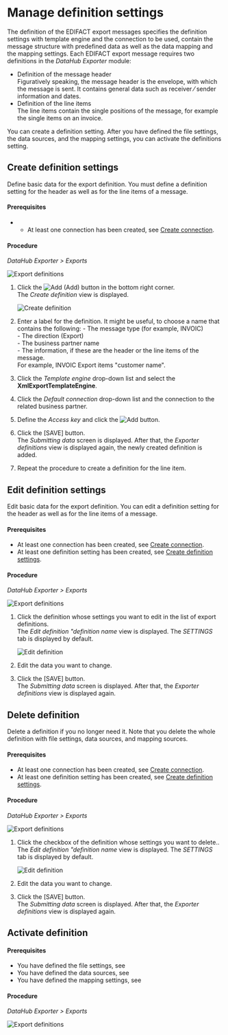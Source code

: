# Manage definition settings

The definition of the EDIFACT export messages specifies the definition settings with template engine and the connection to be used, contain the message structure with predefined data as well as the data mapping and the mapping settings.
Each EDIFACT export message requires two definitions in the *DataHub Exporter* module:
- Definition of the message header   
    Figuratively speaking, the message header is the envelope, with which the message is sent. It contains general data such as receiver &frasl; sender information and dates.
- Definition of the line items  
    The line items contain the single positions of the message, for example the single items on an invoice.

You can create a definition setting. After you have defined the file settings, the data sources, and the mapping settings, you can activate the definitions setting.


## Create definition settings 

Define basic data for the export definition. You must define a definition setting for the header as well as for the line items of a message.


#### Prerequisites

- - At least one connection has been created, see [Create connection](../Integration/01_ManageConnections.md#create-connection).

#### Procedure

*DataHub Exporter > Exports*

![Export definitions](../../Assets/Screenshots/EDI/Operation/ExportDefinitions.png "[Export definitions]")

1. Click the ![Add](../../Assets/Icons/Plus01.png "[Add]") (Add) button in the bottom right corner.   
    The *Create definition* view is displayed.

    ![Create definition](../../Assets/Screenshots/EDI/Operation/ExportDefinitionCreate.png "[Create definition]")

2. Enter a label for the definition. It might be useful, to choose a name that contains the following:
        - The message type (for example, INVOIC)  
        - The direction (Export)   
        - The business partner name  
        - The information, if these are the header or the line items of the message.    
    For example, INVOIC Export items "customer name".

3. Click the *Template engine* drop-down list and select the **XmlExportTemplateEngine**.

4. Click the *Default connection* drop-down list and the connection to the related business partner. 

5. Define the *Access key* and click the ![Add](../../Assets/Icons/Plus01.png "[Add]") button. 

6. Click the [SAVE] button.   
    The *Submitting data* screen is displayed. After that, the *Exporter definitions* view is displayed again, the newly created definition is added. 

7. Repeat the procedure to create a definition for the line item. 


## Edit definition settings 

Edit basic data for the export definition. You can edit a definition setting for the header as well as for the line items of a message.


#### Prerequisites

- At least one connection has been created, see [Create connection](../Integration/01_ManageConnections.md#create-connection).
- At least one definition setting has been created, see [Create definition settings](#create-definition-settings).

#### Procedure

*DataHub Exporter > Exports*

![Export definitions](../../Assets/Screenshots/EDI/Operation/ExportDefinitions.png "[Export definitions]")

1. Click the definition whose settings you want to edit in the list of export definitions.   
    The *Edit definition "definition name* view is displayed. The *SETTINGS* tab is displayed by default.

    ![Edit definition](../../Assets/Screenshots/EDI/Operation/ExportDefinitionEdit.png "[Edit definition]")

2. Edit the data you want to change.

3. Click the [SAVE] button.   
    The *Submitting data* screen is displayed. After that, the *Exporter definitions* view is displayed again. 



## Delete definition

Delete a definition if you no longer need it. Note that you delete the whole definition with file settings, data sources, and mapping sources.


#### Prerequisites

- At least one connection has been created, see [Create connection](../Integration/01_ManageConnections.md#create-connection).
- At least one definition setting has been created, see [Create definition settings](#create-definition-settings).

#### Procedure

*DataHub Exporter > Exports*

![Export definitions](../../Assets/Screenshots/EDI/Operation/ExportDefinitions.png "[Export definitions]")

1. Click the checkbox of the definition whose settings you want to delete..   
    The *Edit definition "definition name* view is displayed. The *SETTINGS* tab is displayed by default.

    ![Edit definition](../../Assets/Screenshots/EDI/Operation/ExportDefinitionEdit.png "[Edit definition]")

2. Edit the data you want to change.

3. Click the [SAVE] button.   
    The *Submitting data* screen is displayed. After that, the *Exporter definitions* view is displayed again. 







## Activate definition

#### Prerequisites

- You have defined the file settings, see
- You have defined the data sources, see
- You have defined the mapping settings, see

#### Procedure

*DataHub Exporter > Exports*

![Export definitions](../../Assets/Screenshots/EDI/Operation/ExportDefinitions.png "[Export definitions]")

